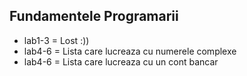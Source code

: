 ## Fundamentele Programarii
 - lab1-3 = Lost :))
 - lab4-6 = Lista care lucreaza cu numerele complexe
 - lab4-6 = Lista care lucreaza cu un cont bancar
